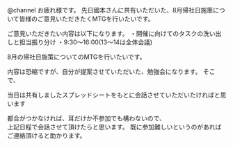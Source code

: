 @channel
お疲れ様です。
先日國本さんに共有いただいた、8月帰社日施策について皆様のご意見いただきたくMTGを行いたいです。

ご意見いただきたい内容は以下になります。
・開催に向けてのタスクの洗い出しと担当振り分け
・9:30～16:00(13～14は全体会議)





8月の帰社日施策についてのMTGを行いたいです。

内容は恐縮ですが、自分が提案させていただいた、勉強会になります。
そこで、



当日は共有しましたスプレッドシートをもとに会話させていただいたければと思います

都合がつかなければ、耳だけか不参加でも構わないので、  
上記日程で会話させて頂けたらと思います。
既に参加難しいというのがあればご連絡頂けると助かります。